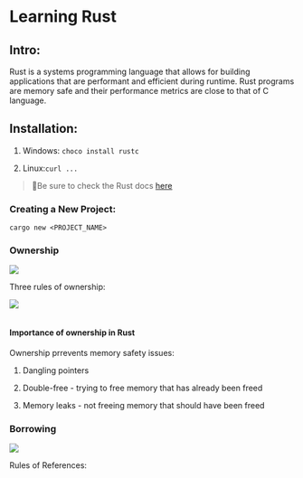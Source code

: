 # Learning Rust

## Intro:

Rust is a systems programming language that allows for building applications that are performant and efficient during runtime. Rust programs are memory safe and their performance metrics are close to that of C language.

## Installation:

1. Windows: `choco install rustc`

2. Linux:`curl ...`  

> 📌Be sure to check the Rust docs [here](https://rust-lang.org/docs)  

### Creating a New Project:

```shell
cargo new <PROJECT_NAME>
```

### Ownership

![](C:\Users\Administrator\AppData\Roaming\marktext\images\2023-07-16-22-05-54-image.png)

Three rules of ownership:

![](C:\Users\Administrator\AppData\Roaming\marktext\images\2023-07-16-22-07-55-image.png)

> <img title="" src="file:///C:/Users/Administrator/AppData/Roaming/marktext/images/2023-07-16-22-08-28-image.png" alt="" data-align="center">

#### Importance of ownership in Rust

Ownership prrevents memory safety issues:

1. Dangling pointers

2. Double-free - trying to free memory that has already been freed

3. Memory leaks - not freeing memory that should have been freed

### Borrowing

![](C:\Users\Administrator\AppData\Roaming\marktext\images\2023-07-16-22-26-09-image.png)

Rules of References:

<img title="" src="file:///C:/Users/Administrator/AppData/Roaming/marktext/images/2023-07-16-22-39-44-image.png" alt="" data-align="inline">
